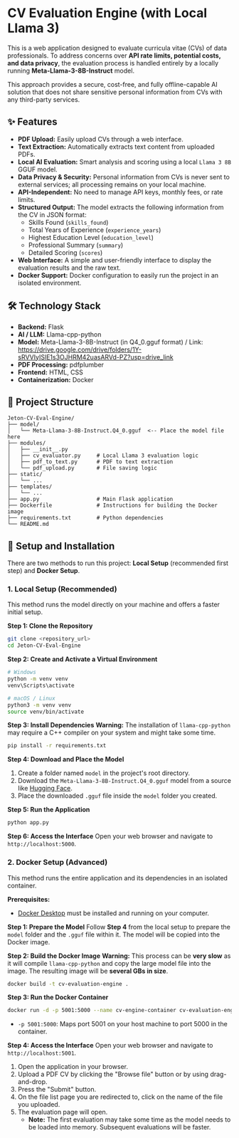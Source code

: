 # CV Evaluation Engine (with Local Llama 3)

This is a web application designed to evaluate curricula vitae (CVs) of data professionals. To address concerns over **API rate limits, potential costs, and data privacy**, the evaluation process is handled entirely by a locally running **Meta-Llama-3-8B-Instruct** model.

This approach provides a secure, cost-free, and fully offline-capable AI solution that does not share sensitive personal information from CVs with any third-party services.

## ✨ Features

- **PDF Upload:** Easily upload CVs through a web interface.
- **Text Extraction:** Automatically extracts text content from uploaded PDFs.
- **Local AI Evaluation:** Smart analysis and scoring using a local `Llama 3 8B` GGUF model.
- **Data Privacy & Security:** Personal information from CVs is never sent to external services; all processing remains on your local machine.
- **API-Independent:** No need to manage API keys, monthly fees, or rate limits.
- **Structured Output:** The model extracts the following information from the CV in JSON format:
  - Skills Found (`skills_found`)
  - Total Years of Experience (`experience_years`)
  - Highest Education Level (`education_level`)
  - Professional Summary (`summary`)
  - Detailed Scoring (`scores`)
- **Web Interface:** A simple and user-friendly interface to display the evaluation results and the raw text.
- **Docker Support:** Docker configuration to easily run the project in an isolated environment.

## 🛠️ Technology Stack

- **Backend:** Flask
- **AI / LLM:** Llama-cpp-python
- **Model:** Meta-Llama-3-8B-Instruct (in Q4_0.gguf format) / Link: https://drive.google.com/drive/folders/1Y-sRVVIyISlE1s3OJHRM42uasARVd-PZ?usp=drive_link
- **PDF Processing:** pdfplumber
- **Frontend:** HTML, CSS
- **Containerization:** Docker

## 📂 Project Structure

```
Jeton-CV-Eval-Engine/
├── model/
│   └── Meta-Llama-3-8B-Instruct.Q4_0.gguf  <-- Place the model file here
├── modules/
│   ├── __init__.py
│   ├── cv_evaluator.py     # Local Llama 3 evaluation logic
│   ├── pdf_to_text.py      # PDF to text extraction
│   └── pdf_upload.py       # File saving logic
├── static/
│   └── ...
├── templates/
│   └── ...
├── app.py                  # Main Flask application
├── Dockerfile              # Instructions for building the Docker image
├── requirements.txt        # Python dependencies
└── README.md
```

## 🚀 Setup and Installation

There are two methods to run this project: **Local Setup** (recommended first step) and **Docker Setup**.

### 1. Local Setup (Recommended)

This method runs the model directly on your machine and offers a faster initial setup.

**Step 1: Clone the Repository**
```bash
git clone <repository_url>
cd Jeton-CV-Eval-Engine
```

**Step 2: Create and Activate a Virtual Environment**
```bash
# Windows
python -m venv venv
venv\Scripts\activate

# macOS / Linux
python3 -m venv venv
source venv/bin/activate
```

**Step 3: Install Dependencies**
**Warning:** The installation of `llama-cpp-python` may require a C++ compiler on your system and might take some time.
```bash
pip install -r requirements.txt
```

**Step 4: Download and Place the Model**
1.  Create a folder named `model` in the project's root directory.
2.  Download the `Meta-Llama-3-8B-Instruct.Q4_0.gguf` model from a source like [Hugging Face](https://huggingface.co/bartowski/Meta-Llama-3-8B-Instruct-GGUF).
3.  Place the downloaded `.gguf` file inside the `model` folder you created.

**Step 5: Run the Application**
```bash
python app.py
```

**Step 6: Access the Interface**
Open your web browser and navigate to `http://localhost:5000`.

### 2. Docker Setup (Advanced)

This method runs the entire application and its dependencies in an isolated container.

**Prerequisites:**
- [Docker Desktop](https://www.docker.com/products/docker-desktop/) must be installed and running on your computer.

**Step 1: Prepare the Model**
Follow **Step 4** from the local setup to prepare the `model` folder and the `.gguf` file within it. The model will be copied into the Docker image.

**Step 2: Build the Docker Image**
**Warning:** This process can be **very slow** as it will compile `llama-cpp-python` and copy the large model file into the image. The resulting image will be **several GBs in size**.
```bash
docker build -t cv-evaluation-engine .
```

**Step 3: Run the Docker Container**
```bash
docker run -d -p 5001:5000 --name cv-engine-container cv-evaluation-engine
```
- `-p 5001:5000`: Maps port 5001 on your host machine to port 5000 in the container.

**Step 4: Access the Interface**
Open your web browser and navigate to `http://localhost:5001`.

1.  Open the application in your browser.
2.  Upload a PDF CV by clicking the "Browse file" button or by using drag-and-drop.
3.  Press the "Submit" button.
4.  On the file list page you are redirected to, click on the name of the file you uploaded.
5.  The evaluation page will open.
    - **Note:** The first evaluation may take some time as the model needs to be loaded into memory. Subsequent evaluations will be faster.